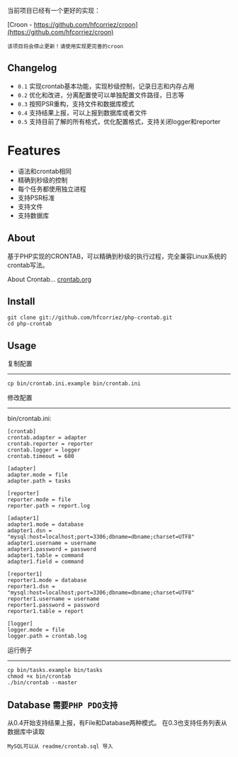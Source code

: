 当前项目已经有一个更好的实现：

[Croon - https://github.com/hfcorriez/croon](https://github.com/hfcorriez/croon)

`该项目将会停止更新！请使用实现更完善的croon`

## Changelog

- `0.1` 实现crontab基本功能，实现秒级控制，记录日志和内存占用
- `0.2` 优化和改进，分离配置使可以单独配置文件路径，日志等
- `0.3` 按照PSR重构，支持文件和数据库模式
- `0.4` 支持结果上报，可以上报到数据库或者文件
- `0.5` 支持目前了解的所有格式，优化配置格式，支持关闭logger和reporter

# Features

- 语法和crontab相同
- 精确到秒级的控制
- 每个任务都使用独立进程
- 支持PSR标准
- 支持文件
- 支持数据库

## About

基于PHP实现的CRONTAB，可以精确到秒级的执行过程，完全兼容Linux系统的crontab写法。

About Crontab... [crontab.org](http://crontab.org/)

## Install

    git clone git://github.com/hfcorriez/php-crontab.git
    cd php-crontab

## Usage

复制配置
____

    cp bin/crontab.ini.example bin/crontab.ini

修改配置
____
bin/crontab.ini:

    [crontab]
    crontab.adapter = adapter
    crontab.reporter = reporter
    crontab.logger = logger
    crontab.timeout = 600

    [adapter]
    adapter.mode = file
    adapter.path = tasks

    [reporter]
    reporter.mode = file
    reporter.path = report.log

    [adapter1]
    adapter1.mode = database
    adapter1.dsn = "mysql:host=localhost;port=3306;dbname=dbname;charset=UTF8"
    adapter1.username = username
    adapter1.password = password
    adapter1.table = command
    adapter1.field = command

    [reporter1]
    reporter1.mode = database
    reporter1.dsn = "mysql:host=localhost;port=3306;dbname=dbname;charset=UTF8"
    reporter1.username = username
    reporter1.password = password
    reporter1.table = report

    [logger]
    logger.mode = file
    logger.path = crontab.log


运行例子
____

    cp bin/tasks.example bin/tasks
    chmod +x bin/crontab
    ./bin/crontab --master

## Database `需要PHP PDO支持`
从0.4开始支持结果上报，有File和Database两种模式。
在0.3也支持任务列表从数据库中读取

    MySQL可以从 readme/crontab.sql 导入

